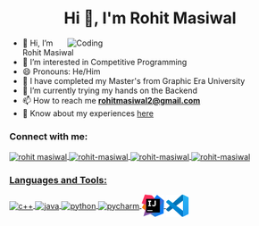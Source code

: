 <h1 align="center">Hi 👋, I'm Rohit Masiwal</h1>
<img align ="right" alt="Coding" width="400" src="https://cdn.dribbble.com/users/1162077/screenshots/3848914/programmer.gif">

- 👋 Hi, I’m Rohit Masiwal<br>
- 👀 I’m interested in Competitive Programming<br>
- 😄 Pronouns: He/Him<br>
- 🔭 I have completed my Master's from Graphic Era University<br>
- 🌱 I’m currently trying my hands on the Backend<br>
- 📫 How to reach me **rohitmasiwal2@gmail.com** 
- 📄 Know about my experiences [here](https://drive.google.com/file/d/1XsU3O9enhW1BLRgEQoM_yKNTZL9Cd21o/view?usp=sharing)

<h3 align="left">Connect with me:</h3>
<p align="left">
  <a href="https://www.linkedin.com/in/rohitmasiwal/" target="blank"><img align="center" src="https://cdn.jsdelivr.net/npm/simple-icons@3.0.1/icons/linkedin.svg" alt="rohit masiwal" height="30" width="40" />
  <a href="https://www.hackerrank.com/rohitmasiwal2?hr_r=1" target="blank"><img align="center" src="https://cdn.jsdelivr.net/npm/simple-icons@3.0.1/icons/hackerrank.svg" alt="rohit-masiwal" height="30" width="40" />
  <a href="https://leetcode.com/rohit_masiwal/" target="blank"><img align="center" src="https://cdn.jsdelivr.net/npm/simple-icons@3.0.1/icons/leetcode.svg" alt="rohit-masiwal" height="30" width="40" />
  <a href="https://www.codechef.com/users/rohit1303" target="blank"><img align="center" src="https://cdn.jsdelivr.net/npm/simple-icons@3.1.0/icons/codechef.svg" alt="rohit-masiwal" height="30" width="40" />
</p>


<h3 align="left">Languages and Tools:</h3>
<p align="left">
  <a href="https://www.w3schools.com/cpp/" target="blank"><img align="center" src="https://raw.githubusercontent.com/isocpp/logos/master/cpp_logo.png" alt="c++" height="40" width="40" />
  <a href="https://www.w3schools.com/java" target="blank"><img align="center" src="https://brandslogos.com/wp-content/uploads/images/large/java-logo-1.png" alt="java" height="40" width="40" />
  <a href="https://www.w3schools.com/python/" target="blank"><img align="center" src="https://engineering.fb.com/wp-content/uploads/2016/05/2000px-Python-logo-notext.svg_.png" alt="python" height="40" width="40" />
  <a href="https://www.jetbrains.com/pycharm/" target="blank"><img align="center" src="https://encrypted-tbn0.gstatic.com/images?q=tbn:ANd9GcRRUYo6abKGHfFjs1VZUAdztqkpzsqBPOfzcQYEEtx8dw&s" alt="pycharm" height="40" width="40" />
  <a href="https://www.jetbrains.com/idea/" target="blank"><img align="center" src="https://raw.githubusercontent.com/github/explore/caa262eeb858e81282d6f651d6eef1f8730b54ba/topics/intellij-idea/intellij-idea.png" alt="intllij" height="40" width="40" />
  <a href="https://code.visualstudio.com/" target="blank"><img align="center" src="https://raw.githubusercontent.com/github/explore/bbd48b997e8d0bef63f676eca4da5e1f76487b56/topics/visual-studio-code/visual-studio-code.png" alt="vscode" height="40" width="40" />
</p>



<!--
[LinkedIn](https://www.linkedin.com/in/rohitmasiwal/)
<code><img height="20" src="https://raw.githubusercontent.com/isocpp/logos/master/cpp_logo.png"></code>
<code><img height="20" src="https://brandslogos.com/wp-content/uploads/images/large/java-logo-1.png"></code>  
<code><img height="20" src="https://engineering.fb.com/wp-content/uploads/2016/05/2000px-Python-logo-notext.svg_.png"></code> 
<a href="https://github.com/anuraghazra/github-readme-stats">
  <img align="center" src="https://github-readme-stats.vercel.app/api?username=QasimWani&show_icons=true&theme=radical&count_private=truel" alt="Qasim's github stats" />
</a>

**Languages and Tools:** <br>
<img height="30" src=""></a>  <img height="30" src=""></a>  <img height="30" src=""></a>  
-->
